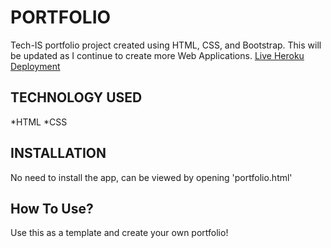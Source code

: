 # PORTFOLIO

Tech-IS portfolio project created using HTML, CSS, and Bootstrap. This will be updated as I continue to create more Web Applications.
[Live Heroku Deployment](https://portfolio-project-trin.herokuapp.com/)

## TECHNOLOGY USED
*HTML
*CSS

## INSTALLATION
No need to install the app, can be viewed by opening 'portfolio.html'

## How To Use?
Use this as a template and create your own portfolio!
